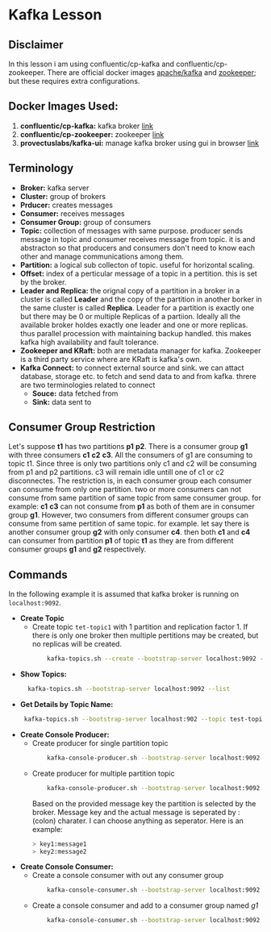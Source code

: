 # Kafka Lesson

## Disclaimer
In this lesson i am using confluentic/cp-kafka and confluentic/cp-zookeeper. There are official docker images [apache/kafka](https://hub.docker.com/r/apache/kafka) and [zookeeper](https://hub.docker.com/_/zookeeper); but these requires extra configurations. 

## Docker Images Used:
1. **confluentic/cp-kafka:** kafka broker [link]()
2. **confluentic/cp-zookeeper:** zookeeper [link]()
3. **provectuslabs/kafka-ui:** manage kafka broker using gui in browser [link]()

## Terminology
- **Broker:** kafka server 
- **Cluster:** group of brokers
- **Prducer:** creates messages
- **Consumer:** receives messages
- **Consumer Group:** group of consumers
- **Topic:** collection of messages with same purpose. producer sends message in topic and consumer receives message from topic. it is and abstracton so that producers and consumers don't need to know each other and manage communications among them. 
- **Partition:** a logical sub collecton of topic. useful for horizontal scaling.
- **Offset:** index of a perticular message of a topic in a pertition. this is set by the broker.
- **Leader and Replica:** the orignal copy of a partition in a broker in a cluster is called **Leader** and the copy of the partition in another borker in the same cluster is called **Replica**. Leader for a partition is exactly one but there may be 0 or multiple Replicas of a partiion. Ideally all the available broker holdes exactly one leader and one or more replicas. thus parallel procession with maintaining backup handled. this makes kafka high availability and fault tolerance.
- **Zookeeper and KRaft:** both are metadata manager for kafka. Zookeeper is a third party service where are KRaft is kafka's own.
- **Kafka Connect:** to connect external source and sink. we can attact database, storage etc. to fetch and send data to and from kafka. threre are two terminologies related to connect
    - **Souce:** data fetched from
    - **Sink:** data sent to

## Consumer Group Restriction
Let's suppose **t1** has two partitions **p1** **p2**. There is a consumer group **g1** with three consumers **c1** **c2** **c3**. All the consumers of g1 are consuming to topic t1. Since three is only two partitions only c1 and c2 will be consuming from p1 and p2 partitions. c3 will remain idle untill one of c1 or c2 disconnectes. The restriction is, in each consumer group each consumer can consume from only one partition. two or more consumers can not consume from same partition of same topic from same consumer group. for example: **c1** **c3** can not consume from **p1** as both of them are in consumer group **g1**. However, two consumers from different consumer groups can consume from same pertition of same topic. for example. let say there is another consumer group **g2** with only consumer **c4**. then both **c1** and **c4** can consumer from partition **p1** of topic **t1** as they are from different consumer groups **g1** and **g2** respectively.

## Commands

In the following example it is assumed that kafka broker is running on `localhost:9092`.

- **Create Topic**
  - Create topic `tet-topic1` with 1 partition and replication factor 1. If there is only one broker then multiple pertitions may be created, but no replicas will be created. 
    ```sh
        kafka-topics.sh --create --bootstrap-server localhost:9092 --topic test-topic1 --partitions 1 --replication-factor 1
    ```
- **Show Topics:**
  ```sh
    kafka-topics.sh --bootstrap-server localhost:9092 --list
  ```
- **Get Details by Topic Name:**
   ```sh
    kafka-topics.sh --bootstrap-server localhost:902 --topic test-topic1 --describe
   ```
- **Create Console Producer:**
  - Create producer for single partition topic 
    ```sh
        kafka-console-producer.sh --bootstrap-server localhost:9092 --topic test-topic1 
    ```
  - Create producer for multiple partition topic
    ```sh
        kafka-console-producer.sh --bootstrap-server localhost:9092 --topic test-topic1 --property parse.key=true --property key.seperator=:
    ```
    Based on the provided message key the partition is selected by the broker. Message key and the actual message is seperated by : (colon) charater. I can choose anything as seperator. Here is an example:
    ```sh
    > key1:message1
    > key2:message2
    ``` 
- **Create Console Consumer:**
  - Create a console consumer with out any consumer group
    ```sh
        kafka-console-consumer.sh --bootstrap-server localhost:9092 --topic test-topic1
    ```
  - Create a console consumer and add to a consumer group named *g1*
    ```sh
        kafka-console-consumer.sh --bootstrap-server localhost:9092 --topic test-topic --group g1
    ```